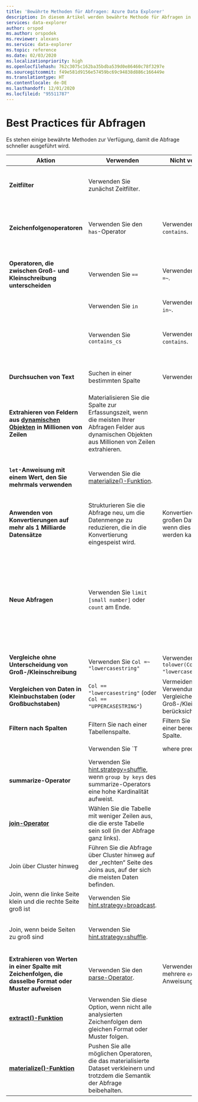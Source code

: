 ```yaml
---
title: 'Bewährte Methoden für Abfragen: Azure Data Explorer'
description: In diesem Artikel werden bewährte Methode für Abfragen in Azure Data Explorer beschrieben.
services: data-explorer
author: orspod
ms.author: orspodek
ms.reviewer: alexans
ms.service: data-explorer
ms.topic: reference
ms.date: 02/03/2020
ms.localizationpriority: high
ms.openlocfilehash: 762c3075c162ba35bdba539d0e86460c78f3297e
ms.sourcegitcommit: f49e581d9156e57459bc69c94838d886c166449e
ms.translationtype: HT
ms.contentlocale: de-DE
ms.lasthandoff: 12/01/2020
ms.locfileid: "95511787"
---
```

# <a name="query-best-practices"></a>Best Practices für Abfragen

Es stehen einige bewährte Methoden zur Verfügung, damit die Abfrage schneller ausgeführt wird.

|Aktion  |Verwenden  |Nicht verwenden  |Notizen  |
|---------|---------|---------|---------|
| **Zeitfilter** | Verwenden Sie zunächst Zeitfilter. ||Kusto ist für die Verwendung von Zeitfiltern hochgradig optimiert.| 
|**Zeichenfolgenoperatoren**      | Verwenden Sie den `has`-Operator     | Verwenden Sie nicht `contains`.     | Bei der Suche nach vollständigen Token funktioniert `has` besser, da keine Teilzeichenfolgen gesucht werden.   |
|**Operatoren, die zwischen Groß- und Kleinschreibung unterscheiden**     |  Verwenden Sie `==`       | Verwenden Sie nicht `=~`.       |  Verwenden Sie nach Möglichkeit Operatoren, die zwischen Groß- und Kleinschreibung unterscheiden.       |
| | Verwenden Sie `in` | Verwenden Sie nicht `in~`.|
|  | Verwenden Sie `contains_cs`         | Verwenden Sie nicht `contains`.        | Wenn Sie `has`/`has_cs` verwenden können und `contains`/`contains_cs` nicht verwenden, ist dies noch besser. |
| **Durchsuchen von Text**    |    Suchen in einer bestimmten Spalte     |    Verwenden Sie nicht `*`.    |   `*` führt eine Volltextsuche über alle Spalten hinweg durch.    |
| **Extrahieren von Feldern aus [dynamischen Objekten](./scalar-data-types/dynamic.md) in Millionen von Zeilen**    |  Materialisieren Sie die Spalte zur Erfassungszeit, wenn die meisten Ihrer Abfragen Felder aus dynamischen Objekten aus Millionen von Zeilen extrahieren.      |         | Auf diese Weise fällt die Spaltenextraktion nur ein Mal an.    |
| **`let`-Anweisung mit einem Wert, den Sie mehrmals verwenden** | Verwenden Sie die [materialize()-Funktion](./materializefunction.md). |  |   Weitere Informationen zur Verwendung von `materialize()` finden Sie unter [materialize()](materializefunction.md).|
| **Anwenden von Konvertierungen auf mehr als 1 Milliarde Datensätze**| Strukturieren Sie die Abfrage neu, um die Datenmenge zu reduzieren, die in die Konvertierung eingespeist wird.| Konvertieren Sie keine großen Datenmengen, wenn dies vermieden werden kann. | |
| **Neue Abfragen** | Verwenden Sie `limit [small number]` oder `count` am Ende. | |     Das Ausführen von ungebundenen Abfragen für unbekannte Datasets kann zu Ergebnissen im GB-Bereich führen, die an den Client zurückgegeben werden, was zu einer langsamen Reaktion und hoher Auslastung des Clusters führt.|
| **Vergleiche ohne Unterscheidung von Groß-/Kleinschreibung** | Verwenden Sie `Col =~ "lowercasestring"` | Verwenden Sie nicht `tolower(Col) == "lowercasestring"`. |
| **Vergleichen von Daten in Kleinbuchstaben (oder Großbuchstaben)** | `Col == "lowercasestring"` (oder `Col == "UPPERCASESTRING"`) | Vermeiden Sie die Verwendung von Vergleichen,die keine Groß-/Kleinschreibung berücksichtigen.||
| **Filtern nach Spalten** |  Filtern Sie nach einer Tabellenspalte.|Filtern Sie nicht nach einer berechneten Spalte. | |
| | Verwenden Sie `T | where predicate(<expression>)` | Verwenden Sie nicht `T | extend _value = <expression> | where predicate(_value)`. ||
| **summarize-Operator** |  Verwenden Sie [hint.strategy=shuffle](./shufflequery.md), wenn `group by keys` des summarize-Operators eine hohe Kardinalität aufweist. | | Hohe Kardinalität liegt idealerweise über 1 Million.|
|**[join-Operator](./joinoperator.md)** | Wählen Sie die Tabelle mit weniger Zeilen aus, die die erste Tabelle sein soll (in der Abfrage ganz links). ||
| Join über Cluster hinweg |Führen Sie die Abfrage über Cluster hinweg auf der „rechten“ Seite des Joins aus, auf der sich die meisten Daten befinden. ||
|Join, wenn die linke Seite klein und die rechte Seite groß ist | Verwenden Sie [hint.strategy=broadcast](./broadcastjoin.md). || „Klein“ bezieht sich auf bis zu 100.000 Datensätze. |
|Join, wenn beide Seiten zu groß sind | Verwenden Sie [hint.strategy=shuffle](./shufflequery.md). || Verwenden Sie diese Option, wenn der Joinschlüssel über hohe Kardinalität verfügt.|
|**Extrahieren von Werten in einer Spalte mit Zeichenfolgen, die dasselbe Format oder Muster aufweisen**|  Verwenden Sie den [parse-Operator](./parseoperator.md). | Verwenden Sie nicht mehrere `extract()`-Anweisungen.  | Beispielwerte Werte wie `"Time = <time>, ResourceId = <resourceId>, Duration = <duration>, ...."`.
|**[extract()-Funktion](./extractfunction.md)**| Verwenden Sie diese Option, wenn nicht alle analysierten Zeichenfolgen dem gleichen Format oder Muster folgen.| |Extrahieren Sie die erforderlichen Werte mithilfe von REGEX.|
| **[materialize()-Funktion](./materializefunction.md)** | Pushen Sie alle möglichen Operatoren, die das materialisierte Dataset verkleinern und trotzdem die Semantik der Abfrage beibehalten. | |Beispielsweise Filter oder projekteigene erforderliche Spalten.

